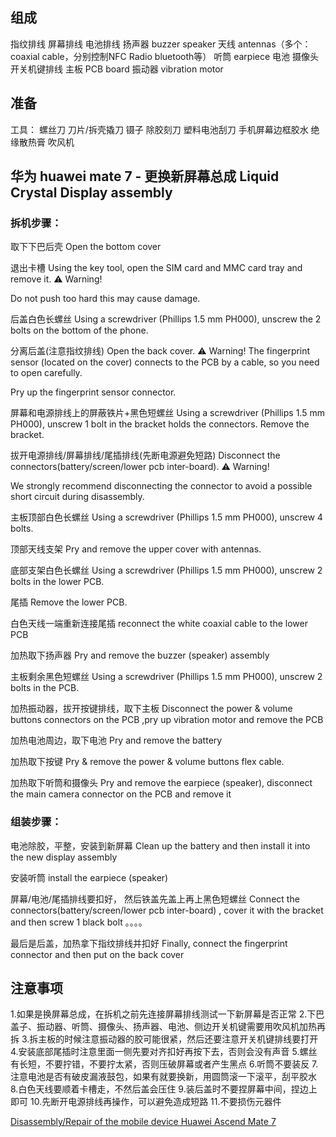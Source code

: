 ## 组成

指纹排线
屏幕排线
电池排线
扬声器 buzzer speaker
天线 antennas（多个： coaxial cable，分别控制NFC Radio bluetooth等）
听筒 earpiece
电池
摄像头
开关机键排线
主板 PCB board
振动器 vibration motor

## 准备

工具：
螺丝刀
刀片/拆壳撬刀
镊子
除胶刻刀
塑料电池刮刀
手机屏幕边框胶水
绝缘散热膏
吹风机

## 华为 huawei mate 7 - 更换新屏幕总成 Liquid Crystal Display assembly

### 拆机步骤：

取下下巴后壳
Open the bottom cover

退出卡槽
Using the key tool, open the SIM card and MMC card tray and remove it.
⚠️ Warning!

Do not push too hard this may cause damage.

后盖白色长螺丝
Using a screwdriver (Phillips 1.5 mm PH000), unscrew the 2 bolts on the bottom of the phone.

分离后盖(注意指纹排线)
Open the back cover. 
⚠️ Warning!
The fingerprint sensor (located on the cover) connects to the PCB by a cable, so you need to open carefully.

Pry up the fingerprint sensor connector.


屏幕和电源排线上的屏蔽铁片+黑色短螺丝
Using a screwdriver (Phillips 1.5 mm PH000), unscrew 1 bolt in the bracket holds the connectors.
Remove the bracket.

拔开电源排线/屏幕排线/尾插排线(先断电源避免短路)
Disconnect the connectors(battery/screen/lower pcb inter-board).
⚠️ Warning!

We strongly recommend disconnecting the connector to avoid a possible short circuit during disassembly.

主板顶部白色长螺丝
Using a screwdriver (Phillips 1.5 mm PH000), unscrew 4 bolts.

顶部天线支架
Pry and remove the upper cover with antennas.

底部支架白色长螺丝
Using a screwdriver (Phillips 1.5 mm PH000), unscrew 2 bolts in the lower PCB.

尾插
Remove the lower PCB.

白色天线一端重新连接尾插
reconnect the white coaxial cable to the lower PCB

加热取下扬声器
Pry and remove the buzzer (speaker) assembly

主板剩余黑色短螺丝
Using a screwdriver (Phillips 1.5 mm PH000), unscrew 2 bolts in the PCB.

加热振动器，拔开按键排线，取下主板
Disconnect the power & volume buttons connectors on the PCB 
,pry up vibration motor and remove the PCB

加热电池周边，取下电池
Pry and remove the battery

加热取下按键
Pry & remove the power & volume buttons flex cable.

加热取下听筒和摄像头
Pry and remove the earpiece (speaker),
disconnect the main camera connector on the PCB and remove it


### 组装步骤：
电池除胶，平整，安装到新屏幕
Clean up the battery and then install it into the new display assembly

安装听筒
install the earpiece (speaker)

屏幕/电池/尾插排线要扣好，
然后铁盖先盖上再上黑色短螺丝
Connect the connectors(battery/screen/lower pcb inter-board) 
, cover it with the bracket and then screw 1 black bolt
。。。。

最后是后盖，加热拿下指纹排线并扣好
Finally, connect the fingerprint connector 
and then put on the back cover


## 注意事项
1.如果是换屏幕总成，在拆机之前先连接屏幕排线测试一下新屏幕是否正常
2.下巴盖子、振动器、听筒、摄像头、扬声器、电池、侧边开关机键需要用吹风机加热再拆
3.拆主板的时候注意振动器的胶可能很紧，然后还要注意开关机键排线要打开
4.安装底部尾插时注意里面一侧先要对齐扣好再按下去，否则会没有声音
5.螺丝有长短，不要拧错，不要拧太紧，否则压破屏幕或者产生黑点
6.听筒不要装反
7.注意电池是否有破皮漏液鼓包，如果有就要换新，用圆筒滚一下滚平，刮平胶水
8.白色天线要顺着卡槽走，不然后盖会压住
9.装后盖时不要捏屏幕中间，捏边上即可
10.先断开电源排线再操作，可以避免造成短路
11.不要损伤元器件


[Disassembly/Repair of the mobile device Huawei Ascend Mate 7](https://vrm24.com/instructions/how-to-disassemble-huawei-ascend-mate-7/)